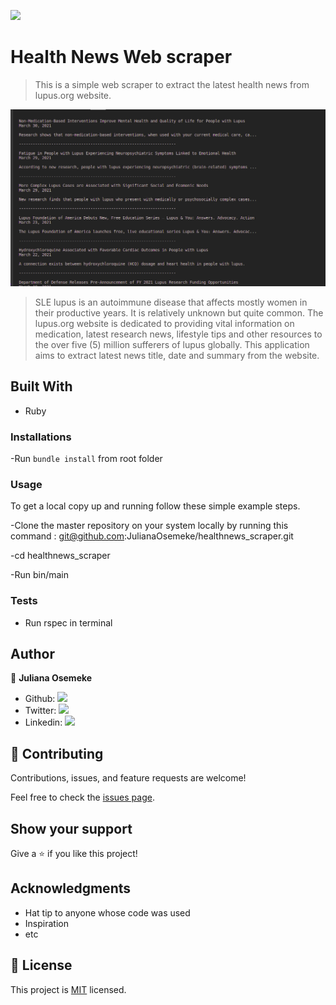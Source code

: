 ![](https://img.shields.io/badge/Microverse-blueviolet)

# Health News Web scraper

> This is a simple web scraper to extract the latest health news from lupus.org website.

![screenshot](Assets/Image/Terminal.png)

>SLE lupus is an autoimmune disease that affects mostly women in their productive years. It is relatively unknown but quite common. The lupus.org website is dedicated to providing vital information on medication, latest research news, lifestyle tips and other resources to the over five (5) million sufferers of lupus globally. This application aims to extract latest news title, date and summary from the website.

## Built With
- Ruby

### Installations
-Run `bundle install` from root folder

### Usage
To get a local copy up and running follow these simple example steps.

-Clone the master repository on your system locally by running this command : git@github.com:JulianaOsemeke/healthnews_scraper.git

-cd healthnews_scraper

-Run bin/main


### Tests
- Run rspec in terminal

## Author

👤 **Juliana Osemeke**

- Github: [![](https://img.shields.io/badge/GitHub-100000?style=for-the-badge&logo=github&logoColor=white)](https://github.com/JulianaOsemeke)
- Twitter: [![](https://img.shields.io/badge/Twitter-1DA1F2?style=for-the-badge&logo=twitter&logoColor=white)](https://twitter.com/JulianaOsemeke)
- Linkedin: [![](https://img.shields.io/badge/LinkedIn-0077B5?style=for-the-badge&logo=linkedin&logoColor=white)](https://www.linkedin.com/in/juliana-osemeke/)

## 🤝 Contributing

Contributions, issues, and feature requests are welcome!

Feel free to check the [issues page](../../issues/).

## Show your support

Give a ⭐️ if you like this project!

## Acknowledgments

- Hat tip to anyone whose code was used
- Inspiration
- etc

## 📝 License

This project is [MIT](./MIT.md) licensed.
